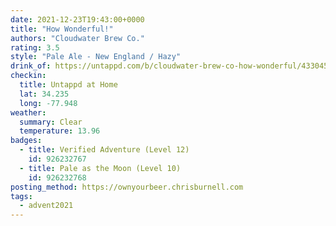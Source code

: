 ```yaml
---
date: 2021-12-23T19:43:00+0000
title: "How Wonderful!"
authors: "Cloudwater Brew Co."
rating: 3.5
style: "Pale Ale - New England / Hazy"
drink_of: https://untappd.com/b/cloudwater-brew-co-how-wonderful/4330456
checkin:
  title: Untappd at Home
  lat: 34.235
  long: -77.948
weather:
  summary: Clear
  temperature: 13.96
badges:
  - title: Verified Adventure (Level 12)
    id: 926232767
  - title: Pale as the Moon (Level 10)
    id: 926232768
posting_method: https://ownyourbeer.chrisburnell.com
tags:
  - advent2021
---
```

